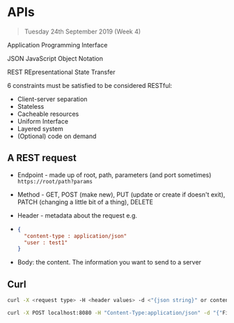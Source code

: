 # APIs

> Tuesday 24th September 2019 (Week 4)

Application Programming Interface

JSON JavaScript Object Notation

REST REpresentational State Transfer

6 constraints must be satisfied to be considered RESTful:

- Client-server separation
- Stateless
- Cacheable resources
- Uniform Interface
- Layered system
- (Optional) code on demand

## A REST request

- Endpoint - made up of root, path, parameters (and port sometimes) `https://root/path?params`

- Method - GET, POST (make new), PUT (update or create if doesn't exit), PATCH (changing a little bit of a thing), DELETE

- Header - metadata about the request e.g. 

- ```json
  {
    "content-type : application/json"
    "user : test1"
  }
  ```

- Body: the content. The information you want to send to a server

## Curl

```bash
curl -X <request type> -H <header values> -d <"{json string}" or content file address>

curl -X POST localhost:8080 -H "Content-Type:application/json" -d "{"First_name": "Bob", "Last_name":"The Builder"}" 
```

